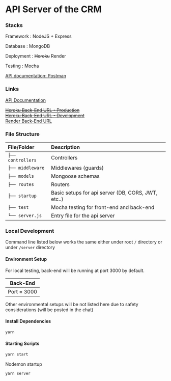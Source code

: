 # API Server of the CRM

### Stacks

Framework : NodeJS + Express

Database : MongoDB

Deployment : ~~Heroku~~ Render

Testing : Mocha

[API documentation: Postman](https://documenter.getpostman.com/view/14853484/UV5TEJhS)

### Links

[API Documentation](https://documenter.getpostman.com/view/14853484/UV5TEJhS)

~~[Heroku Back-End URL - Production](https://it-project-connected-api.herokuapp.com)~~ <br/>
~~[Heroku Back-End URL - Development](https://it-project-connected-api-dev.herokuapp.com)~~ <br/>
[Render Back-End URL](https://connected-api-bo7p.onrender.com/)

### File Structure

| File/Folder       | Description                                        |
| :---------------- | :------------------------------------------------- |
| `├── controllers` | Controllers                                        |
| `├── middleware`  | Middlewares (guards)                               |
| `├── models`      | Mongoose schemas                                   |
| `├── routes`      | Routers                                            |
| `├── startup`     | Basic setups for api server (DB, CORS, JWT, etc..) |
| `├── test`        | Mocha testing for front-end and back-end           |
| `└── server.js`   | Entry file for the api server                      |

### Local Development

Command line listed below works the same either under root `/` directory or under `/server` directory

#### Environment Setup

For local testing, back-end will be running at port 3000 by default.

|  Back-End   |
| :---------: |
| Port = 3000 |

Other environmental setups will be not listed here due to safety considerations (will be posted in the chat)

#### Install Dependencies

```bash
yarn
```

#### Starting Scripts

```bash
yarn start
```

Nodemon startup

```bash
yarn server
```

